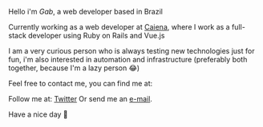 
Hello i'm _Gab_, a web developer based in Brazil


Currently working as a web developer at [Caiena](https://caiena.net/), where I work as a full-stack developer using Ruby on Rails and Vue.js


I am a very curious person who is always testing new technologies just for fun, i'm also interested in automation and infrastructure (preferably both together, because I'm a lazy person :joy:)


Feel free to contact me, you can find me at:


Follow me at: [Twitter](https://twitter.com/souzagab)
Or send me an [e-mail](mailto:me@souzagab.com).


Have a nice day :wave:

